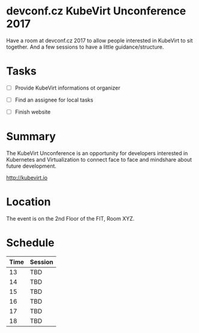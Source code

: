 # devconf.cz KubeVirt Unconference 2017
Have a room at devconf.cz 2017 to allow people interested in KubeVirt to sit together.
And a few sessions to have a little guidance/structure.


# Tasks
- [ ] Provide KubeVirt informations ot organizer
- [ ] Find an assignee for local tasks
- [ ] Finish website


# Summary
The KubeVirt Unconference is an opportunity for developers interested in
Kubernetes and Virtualization to connect face to face and mindshare about
future development.

<http://kubevirt.io>


# Location
The event is on the 2nd Floor of the FIT, Room XYZ.


# Schedule
Time | Session
-----|--------
13 | TBD
14 | TBD
15 | TBD
16 | TBD
17 | TBD
18 | TBD
